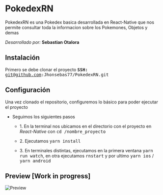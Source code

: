 # PokedexRN
PokedexRN es una Pokedex basica desarrollada en React-Native que nos permite consultar toda la informacion sobre los Pokemones, Objetos y demas

*Desarrollado por:* **Sebastian Otalora**

## Instalación
Primero se debe clonar el proyecto
<kbd>**SSH:** git@github.com:Jhonsebas77/PokedexRN.git</kbd>

## Configuración 
 Una vez clonado el repositorio, configuremos lo básico para poder ejecutar el proyecto  
 
   -  Seguimos los siguientes pasos
	     -  1\. En la terminal nos ubicamos en el directorio con el proyecto en *React-Native* con <kbd>cd /nombre_proyecto </kbd>  
	     - 2\. Ejecutamos <kbd>yarn install </kbd>  
	     
	   - 3\. En terminales distintas, ejecutamos en la primera ventana <kbd>yarn run watch</kbd>, en otra ejecutamos <kbd>rnstart</kbd> y por ultimo  <kbd>yarn ios</kbd> / <kbd>yarn android</kbd>

## Preview [Work in progress]

![Preview](https://s3.us-east-2.amazonaws.com/pokedex-jsob/UI/Git_Preview.png)

